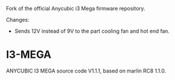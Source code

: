 Fork of the official Anycubic i3 Mega firmware repository.

Changes:

* Sends 12V instead of 9V to the part cooling fan and hot end fan.

# I3-MEGA

ANYCUBIC I3 MEGA source code V1.1.1, based on marlin RC8 1.1.0.
